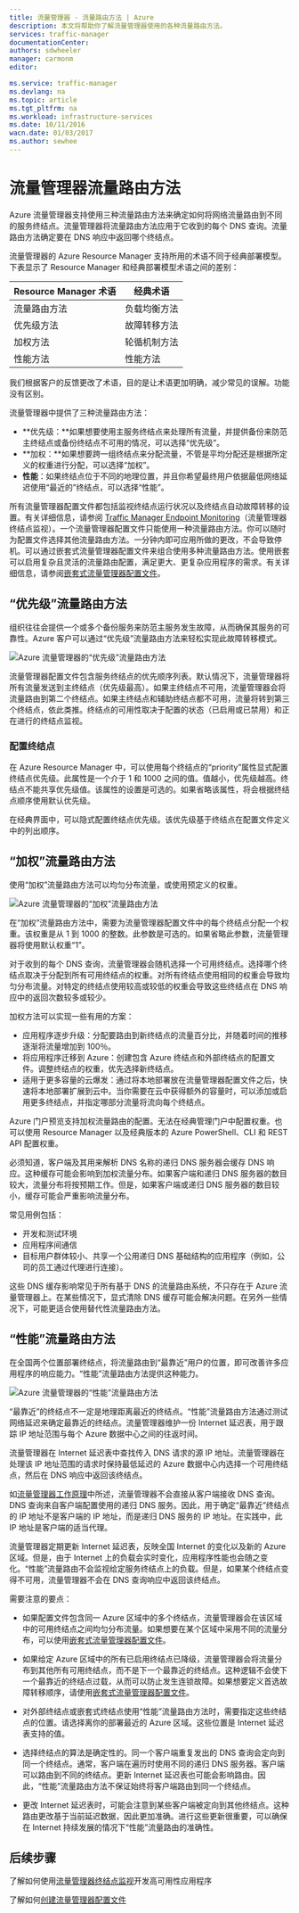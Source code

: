 ```yaml
---
title: 流量管理器 - 流量路由方法 | Azure
description: 本文将帮助你了解流量管理器使用的各种流量路由方法。
services: traffic-manager
documentationCenter: 
authors: sdwheeler
manager: carmonm
editor: 

ms.service: traffic-manager
ms.devlang: na
ms.topic: article
ms.tgt_pltfrm: na
ms.workload: infrastructure-services
ms.date: 10/11/2016
wacn.date: 01/03/2017
ms.author: sewhee
---
```


# 流量管理器流量路由方法

Azure 流量管理器支持使用三种流量路由方法来确定如何将网络流量路由到不同的服务终结点。流量管理器将流量路由方法应用于它收到的每个 DNS 查询。流量路由方法确定要在 DNS 响应中返回哪个终结点。

流量管理器的 Azure Resource Manager 支持所用的术语不同于经典部署模型。下表显示了 Resource Manager 和经典部署模型术语之间的差别：

| Resource Manager 术语 | 经典术语 |
|-----------------------|--------------|
| 流量路由方法 | 负载均衡方法 |
| 优先级方法 | 故障转移方法 |
| 加权方法 | 轮循机制方法 |
| 性能方法 | 性能方法 |

我们根据客户的反馈更改了术语，目的是让术语更加明确，减少常见的误解。功能没有区别。

流量管理器中提供了三种流量路由方法：

- **优先级：**如果想要使用主服务终结点来处理所有流量，并提供备份来防范主终结点或备份终结点不可用的情况，可以选择“优先级”。
- **加权：**如果想要跨一组终结点来分配流量，不管是平均分配还是根据所定义的权重进行分配，可以选择“加权”。
- **性能**：如果终结点位于不同的地理位置，并且你希望最终用户依据最低网络延迟使用“最近的”终结点，可以选择“性能”。

所有流量管理器配置文件都包括监视终结点运行状况以及终结点自动故障转移的设置。有关详细信息，请参阅 [Traffic Manager Endpoint Monitoring](./traffic-manager-monitoring.md)（流量管理器终结点监视）。一个流量管理器配置文件只能使用一种流量路由方法。你可以随时为配置文件选择其他流量路由方法。一分钟内即可应用所做的更改，不会导致停机。可以通过嵌套式流量管理器配置文件来组合使用多种流量路由方法。使用嵌套可以启用复杂且灵活的流量路由配置，满足更大、更复杂应用程序的需求。有关详细信息，请参阅[嵌套式流量管理器配置文件](./traffic-manager-nested-profiles.md)。

## <a name="priority-traffic-routing-method"></a>“优先级”流量路由方法

组织往往会提供一个或多个备份服务来防范主服务发生故障，从而确保其服务的可靠性。Azure 客户可以通过“优先级”流量路由方法来轻松实现此故障转移模式。

![Azure 流量管理器的“优先级”流量路由方法][1]  

流量管理器配置文件包含服务终结点的优先顺序列表。默认情况下，流量管理器将所有流量发送到主终结点（优先级最高）。如果主终结点不可用，流量管理器会将流量路由到第二个终结点。如果主终结点和辅助终结点都不可用，流量将转到第三个终结点，依此类推。终结点的可用性取决于配置的状态（已启用或已禁用）和正在进行的终结点监视。

### 配置终结点

在 Azure Resource Manager 中，可以使用每个终结点的“priority”属性显式配置终结点优先级。此属性是一个介于 1 和 1000 之间的值。值越小，优先级越高。终结点不能共享优先级值。该属性的设置是可选的。如果省略该属性，将会根据终结点顺序使用默认优先级。

在经典界面中，可以隐式配置终结点优先级。该优先级基于终结点在配置文件定义中的列出顺序。

## <a name="weighted-traffic-routing-method"></a>“加权”流量路由方法

使用“加权”流量路由方法可以均匀分布流量，或使用预定义的权重。

![Azure 流量管理器的“加权”流量路由方法][2]  

在“加权”流量路由方法中，需要为流量管理器配置文件中的每个终结点分配一个权重。该权重是从 1 到 1000 的整数。此参数是可选的。如果省略此参数，流量管理器将使用默认权重“1”。

对于收到的每个 DNS 查询，流量管理器会随机选择一个可用终结点。选择哪个终结点取决于分配到所有可用终结点的权重。对所有终结点使用相同的权重会导致均匀分布流量。对特定的终结点使用较高或较低的权重会导致这些终结点在 DNS 响应中的返回次数较多或较少。

加权方法可以实现一些有用的方案：

- 应用程序逐步升级：分配要路由到新终结点的流量百分比，并随着时间的推移逐渐将流量增加到 100％。
- 将应用程序迁移到 Azure：创建包含 Azure 终结点和外部终结点的配置文件。调整终结点的权重，优先选择新终结点。
- 适用于更多容量的云爆发：通过将本地部署放在流量管理器配置文件之后，快速将本地部署扩展到云中。当你需要在云中获得额外的容量时，可以添加或启用更多终结点，并指定哪部分流量将流向每个终结点。

Azure 门户预览支持加权流量路由的配置。无法在经典管理门户中配置权重。也可以使用 Resource Manager 以及经典版本的 Azure PowerShell、CLI 和 REST API 配置权重。

必须知道，客户端及其用来解析 DNS 名称的递归 DNS 服务器会缓存 DNS 响应。这种缓存可能会影响到加权流量分布。如果客户端和递归 DNS 服务器的数目较大，流量分布将按预期工作。但是，如果客户端或递归 DNS 服务器的数目较小，缓存可能会严重影响流量分布。

常见用例包括：

- 开发和测试环境
- 应用程序间通信
- 目标用户群体较小、共享一个公用递归 DNS 基础结构的应用程序（例如，公司的员工通过代理进行连接）。

这些 DNS 缓存影响常见于所有基于 DNS 的流量路由系统，不只存在于 Azure 流量管理器上。在某些情况下，显式清除 DNS 缓存可能会解决问题。在另外一些情况下，可能更适合使用替代性流量路由方法。

## <a name="performance-traffic-routing-method"></a>“性能”流量路由方法

在全国两个位置部署终结点，将流量路由到“最靠近”用户的位置，即可改善许多应用程序的响应能力。“性能”流量路由方法提供这种能力。

![Azure 流量管理器的“性能”流量路由方法][3]  

“最靠近”的终结点不一定是地理距离最近的终结点。“性能”流量路由方法通过测试网络延迟来确定最靠近的终结点。流量管理器维护一份 Internet 延迟表，用于跟踪 IP 地址范围与每个 Azure 数据中心之间的往返时间。

流量管理器在 Internet 延迟表中查找传入 DNS 请求的源 IP 地址。流量管理器在处理该 IP 地址范围的请求时保持最低延迟的 Azure 数据中心内选择一个可用终结点，然后在 DNS 响应中返回该终结点。

如[流量管理器工作原理](./traffic-manager-how-traffic-manager-works.md)中所述，流量管理器不会直接从客户端接收 DNS 查询。DNS 查询来自客户端配置使用的递归 DNS 服务。因此，用于确定“最靠近”终结点的 IP 地址不是客户端的 IP 地址，而是递归 DNS 服务的 IP 地址。在实践中，此 IP 地址是客户端的适当代理。

流量管理器定期更新 Internet 延迟表，反映全国 Internet 的变化以及新的 Azure 区域。但是，由于 Internet 上的负载会实时变化，应用程序性能也会随之变化。“性能”流量路由不会监视给定服务终结点上的负载。但是，如果某个终结点变得不可用，流量管理器不会在 DNS 查询响应中返回该终结点。

需要注意的要点：

- 如果配置文件包含同一 Azure 区域中的多个终结点，流量管理器会在该区域中的可用终结点之间均匀分布流量。如果想要在某个区域中采用不同的流量分布，可以使用[嵌套式流量管理器配置文件](./traffic-manager-nested-profiles.md)。

- 如果给定 Azure 区域中的所有已启用终结点已降级，流量管理器会将流量分布到其他所有可用终结点，而不是下一个最靠近的终结点。这种逻辑不会使下一个最靠近的终结点过载，从而可以防止发生连锁故障。如果想要定义首选故障转移顺序，请使用[嵌套式流量管理器配置文件](./traffic-manager-nested-profiles.md)。

- 对外部终结点或嵌套式终结点使用“性能”流量路由方法时，需要指定这些终结点的位置。请选择离你的部署最近的 Azure 区域。这些位置是 Internet 延迟表支持的值。

- 选择终结点的算法是确定性的。同一个客户端重复发出的 DNS 查询会定向到同一个终结点。通常，客户端在遍历时使用不同的递归 DNS 服务器。客户端可以路由到不同的终结点。更新 Internet 延迟表也可能会影响路由。因此，“性能”流量路由方法不保证始终将客户端路由到同一个终结点。

- 更改 Internet 延迟表时，可能会注意到某些客户端被定向到其他终结点。这种路由更改基于当前延迟数据，因此更加准确。进行这些更新很重要，可以确保在 Internet 持续发展的情况下“性能”流量路由的准确性。

## 后续步骤

了解如何使用[流量管理器终结点监视](./traffic-manager-monitoring.md)开发高可用性应用程序

了解如何[创建流量管理器配置文件](./traffic-manager-manage-profiles.md)

<!--Image references-->

[1]: ./media/traffic-manager-routing-methods/priority.png
[2]: ./media/traffic-manager-routing-methods/weighted.png
[3]: ./media/traffic-manager-routing-methods/performance.png

<!---HONumber=Mooncake_Quality_Review_1230_2016-->